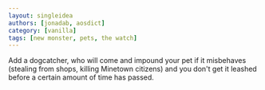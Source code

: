 ```yaml
---
layout: singleidea
authors: [jonadab, aosdict]
category: [vanilla]
tags: [new monster, pets, the watch]
---
```

Add a dogcatcher, who will come and impound your pet if it misbehaves (stealing from shops, killing Minetown citizens)  and you don't get it leashed before a certain amount of time has passed.

